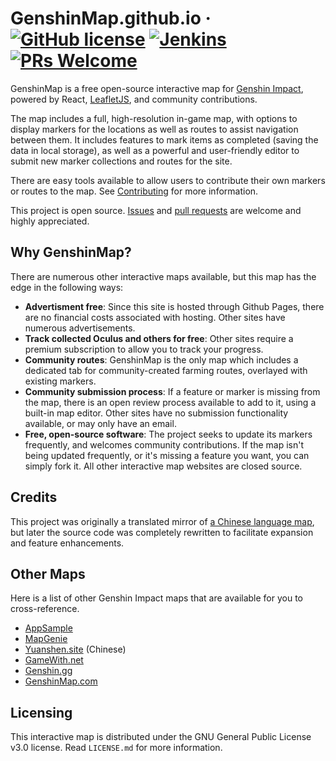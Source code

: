 # GenshinMap.github.io &middot; [![GitHub license](https://img.shields.io/badge/license-GPLv3-green.svg)](https://github.com/GenshinMap/genshinmap.github.io/blob/master/LICENSE.md) [![Jenkins](https://travis-ci.org/GenshinMap/genshinmap.github.io.svg?branch=master)](https://travis-ci.org/github/GenshinMap/genshinmap.github.io/) [![PRs Welcome](https://img.shields.io/badge/PRs-welcome-brightgreen.svg)](https://github.com/GenshinMap/genshinmap.github.io/wiki/Contributing)

GenshinMap is a free open-source interactive map for [Genshin Impact](https://genshin.mihoyo.com/), powered by React, [LeafletJS](https://leafletjs.com/reference-1.7.1.html), and community contributions.

The map includes a full, high-resolution in-game map, with options to display markers for the locations as well as routes to assist navigation between them. It includes features to mark items as completed (saving the data in local storage), as well as a powerful and user-friendly editor to submit new marker collections and routes for the site.

There are easy tools available to allow users to contribute their own markers or routes to the map. See [Contributing](https://github.com/GenshinMap/genshinmap.github.io/wiki/Contributing) for more information.

This project is open source. [Issues](https://github.com/GenshinMap/genshinmap.github.io/issues) and [pull requests](https://github.com/GenshinMap/genshinmap.github.io/pulls) are welcome and highly appreciated.

## Why GenshinMap?

There are numerous other interactive maps available, but this map has the edge in the following ways:

- **Advertisment free**: Since this site is hosted through Github Pages, there are no financial costs associated with hosting. Other sites have numerous advertisements.
- **Track collected Oculus and others for free**: Other sites require a premium subscription to allow you to track your progress.
- **Community routes**: GenshinMap is the only map which includes a dedicated tab for community-created farming routes, overlayed with existing markers.
- **Community submission process**: If a feature or marker is missing from the map, there is an open review process available to add to it, using a built-in map editor. Other sites have no submission functionality available, or may only have an email.
- **Free, open-source software**: The project seeks to update its markers frequently, and welcomes community contributions. If the map isn't being updated frequently, or it's missing a feature you want, you can simply fork it. All other interactive map websites are closed source.

## Credits

This project was originally a translated mirror of [a Chinese language map](http://www.yuanshen.site/), but later the source code was completely rewritten to facilitate expansion and feature enhancements.

## Other Maps

Here is a list of other Genshin Impact maps that are available for you to cross-reference.

* [AppSample](https://genshin-impact-map.appsample.com/#/)
* [MapGenie](https://mapgenie.io/genshin-impact/maps/teyvat)
* [Yuanshen.site](http://www.yuanshen.site/) (Chinese)
* [GameWith.net](https://gamewith.net/genshin-impact/article/show/22639)
* [Genshin.gg](https://genshin.gg/map)
* [GenshinMap.com](https://genshinmap.com)

## Licensing

This interactive map is distributed under the GNU General Public License v3.0 license. Read `LICENSE.md` for more information.

